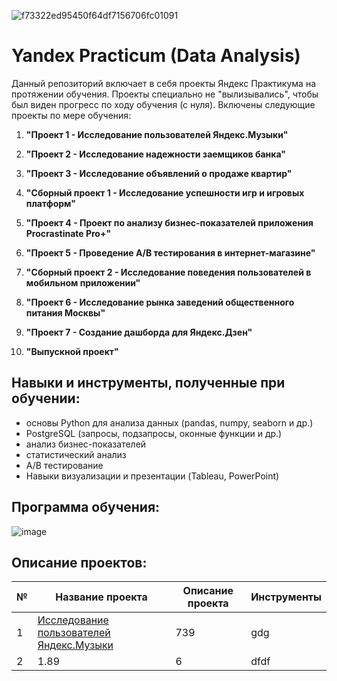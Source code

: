 ![f73322ed95450f64df7156706fc01091](https://user-images.githubusercontent.com/110093043/211315802-40395f10-78a7-49c9-93da-2486fc998b91.jpg)

# Yandex Practicum (Data Analysis)

Данный репозиторий включает в себя проекты Яндекс Практикума на протяжении обучения. Проекты специально не "вылизывались", чтобы был виден прогресс по ходу обучения (с нуля). Включены следующие проекты по мере обучения:

1. **"Проект 1 - Исследование пользователей Яндекс.Музыки"**

2. **"Проект 2 - Исследование надежности заемщиков банка"**

3. **"Проект 3 - Исследование объявлений о продаже квартир"**

4. **"Сборный проект 1 - Исследование успешности игр и игровых платформ"**

5. **"Проект 4 - Проект по анализу бизнес-показателей приложения Procrastinate Pro+"**

6. **"Проект 5 - Проведение A/B тестирования в интернет-магазине"**

7. **"Сборный проект 2 - Исследование поведения пользователей в мобильном приложении"**

8. **"Проект 6 - Исследование рынка заведений общественного питания Москвы"**

9. **"Проект 7 - Создание дашборда для Яндекс.Дзен"**

10. **"Выпускной проект"**


## Навыки и инструменты, полученные при обучении:

- основы Python для анализа данных (pandas, numpy, seaborn и др.)
- PostgreSQL (запросы, подзапросы, оконные функции и др.)
- анализ бизнес-показателей
- статистический анализ 
- A/B тестирование
- Навыки визуализации и презентации (Tableau, PowerPoint)

## Программа обучения:
![image](https://user-images.githubusercontent.com/110093043/215440918-ed148328-7ed4-44fc-9c32-2e8d4ae4c107.png)

## Описание проектов:

№ | Название проекта | Описание проекта |Инструменты|
---|---|--- | ---|
1 | [Исследование пользователей Яндекс.Музыки](https://github.com/VITEKofP/Yandex-Practicum-Data-Analysis/tree/main/Проект%201%20-%20Исследование%20пользователей%20Яндекс.Музыки) | 739| gdg|
2 | 1.89 | 6|dfdf|
